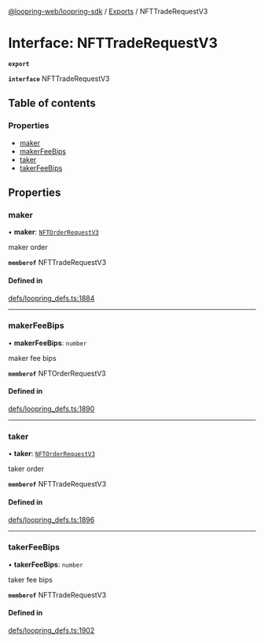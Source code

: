 [@loopring-web/loopring-sdk](../README.md) / [Exports](../modules.md) / NFTTradeRequestV3

# Interface: NFTTradeRequestV3

**`export`**

**`interface`** NFTTradeRequestV3

## Table of contents

### Properties

- [maker](NFTTradeRequestV3.md#maker)
- [makerFeeBips](NFTTradeRequestV3.md#makerfeebips)
- [taker](NFTTradeRequestV3.md#taker)
- [takerFeeBips](NFTTradeRequestV3.md#takerfeebips)

## Properties

### maker

• **maker**: [`NFTOrderRequestV3`](../modules.md#nftorderrequestv3)

maker order

**`memberof`** NFTTradeRequestV3

#### Defined in

[defs/loopring_defs.ts:1884](https://github.com/Loopring/loopring_sdk/blob/c031084/src/defs/loopring_defs.ts#L1884)

___

### makerFeeBips

• **makerFeeBips**: `number`

maker fee bips

**`memberof`** NFTOrderRequestV3

#### Defined in

[defs/loopring_defs.ts:1890](https://github.com/Loopring/loopring_sdk/blob/c031084/src/defs/loopring_defs.ts#L1890)

___

### taker

• **taker**: [`NFTOrderRequestV3`](../modules.md#nftorderrequestv3)

taker order

**`memberof`** NFTTradeRequestV3

#### Defined in

[defs/loopring_defs.ts:1896](https://github.com/Loopring/loopring_sdk/blob/c031084/src/defs/loopring_defs.ts#L1896)

___

### takerFeeBips

• **takerFeeBips**: `number`

taker fee bips

**`memberof`** NFTTradeRequestV3

#### Defined in

[defs/loopring_defs.ts:1902](https://github.com/Loopring/loopring_sdk/blob/c031084/src/defs/loopring_defs.ts#L1902)
